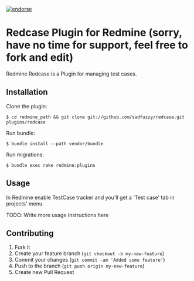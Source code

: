 [![endorse](http://api.coderwall.com/sadfuzzy/endorsecount.png)](http://coderwall.com/sadfuzzy)

# Redcase Plugin for Redmine (sorry, have no time for support, feel free to fork and edit)

Redmine Redcase is a Plugin for managing test cases.

## Installation

Clone the plugin:
```
$ cd redmine_path && git clone git://github.com/sadfuzzy/redcase.git plugins/redcase
```
Run bundle:
```
$ bundle install --path vendor/bundle
```
Run migrations:
```
$ bundle exec rake redmine:plugins 
```

## Usage

In Redmine enable TestCase tracker and you'll get a 'Test case' tab in projects' menu.

TODO: Write more usage instructions here

## Contributing

1. Fork it
2. Create your feature branch (`git checkout -b my-new-feature`)
3. Commit your changes (`git commit -am 'Added some feature'`)
4. Push to the branch (`git push origin my-new-feature`)
5. Create new Pull Request
